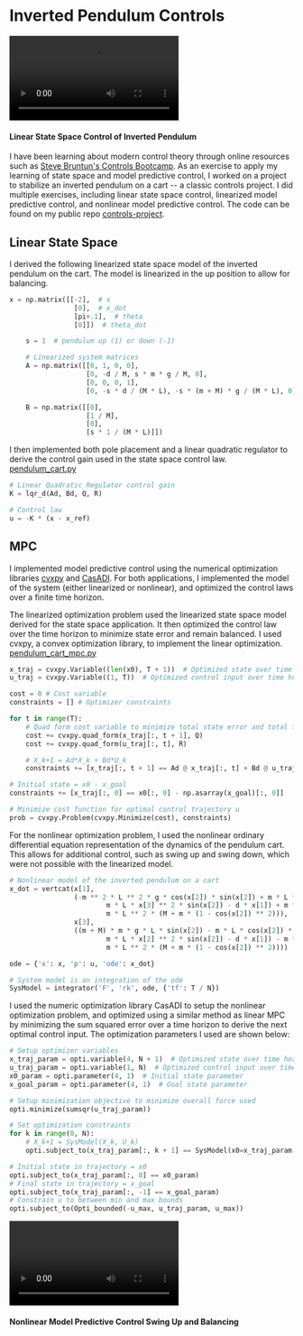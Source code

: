 # Inverted Pendulum Controls

<video src="/images/videos/Figure_1_2022-08-19_16-13-00.mp4" class="h-96 aspect-video" controls=""></video>
#### Linear State Space Control of Inverted Pendulum

I have been learning about modern control theory through online resources such as [Steve Bruntun's Controls Bootcamp](https://www.youtube.com/watch?v=Pi7l8mMjYVE&list=PLMrJAkhIeNNR20Mz-VpzgfQs5zrYi085m). As an exercise to apply my learning of state space and model predictive control, I worked on a project to stabilize an inverted pendulum on a cart -- a classic controls project. I did multiple exercises, including linear state space control, linearized model predictive control, and nonlinear model predictive control. The code can be found on my public repo <i class="fa fa-github"></i> [controls-project](https://github.com/OLeather/controls-project).

## Linear State Space

I derived the following linearized state space model of the inverted pendulum on the cart. The model is linearized in the up position to allow for balancing. 
```python
x = np.matrix([[-2],  # x
                [0],  # x_dot
                [pi+.1],  # theta
                [0]])  # theta_dot

    s = 1  # pendulum up (1) or down (-1)

    # Linearized system matrices
    A = np.matrix([[0, 1, 0, 0],
                   [0, -d / M, s * m * g / M, 0],
                   [0, 0, 0, 1],
                   [0, -s * d / (M * L), -s * (m + M) * g / (M * L), 0]])

    B = np.matrix([[0],
                   [1 / M],
                   [0],
                   [s * 1 / (M * L)]])
```

I then implemented both pole placement and a linear quadratic regulator to derive the control gain used in the state space control law. <i class="fa fa-github"></i> [pendulum_cart.py](https://github.com/OLeather/controls-project/blob/main/pendulum_cart.py)

```python
# Linear Quadratic Regulator control gain
K = lqr_d(Ad, Bd, Q, R)

# Control law
u = -K * (x - x_ref)
```

## MPC

I implemented model predictive control using the numerical optimization libraries [cvxpy](https://www.cvxpy.org/) and [CasADI](https://web.casadi.org/). For both applications, I implemented the model of the system (either linearized or nonlinear), and optimized the control laws over a finite time horizon. 

The linearized optimization problem used the linearized state space model derived for the state space application. It then optimized the control law over the time horizon to minimize state error and remain balanced. I used cvxpy, a convex optimization library, to implement the linear optimization. <i class="fa fa-github"></i> [pendulum_cart_mpc.py](https://github.com/OLeather/controls-project/blob/main/pendulum_cart_mpc.py)
```python
x_traj = cvxpy.Variable((len(x0), T + 1))  # Optimized state over time horizon
u_traj = cvxpy.Variable((1, T))  # Optimized control input over time horizon

cost = 0 # Cost variable
constraints = [] # Optimizer constraints

for t in range(T):
    # Quad form cost variable to minimize total state error and total force
    cost += cvxpy.quad_form(x_traj[:, t + 1], Q)
    cost += cvxpy.quad_form(u_traj[:, t], R)

    # X_k+1 = Ad*X_k + Bd*U_k
    constraints += [x_traj[:, t + 1] == Ad @ x_traj[:, t] + Bd @ u_traj[:, t]]

# Initial state = x0 - x_goal
constraints += [x_traj[:, 0] == x0[:, 0] - np.asarray(x_goal)[:, 0]]

# Minimize cost function for optimal control trajectory u
prob = cvxpy.Problem(cvxpy.Minimize(cost), constraints)
```

For the nonlinear optimization problem, I used the nonlinear ordinary differential equation representation of the dynamics of the pendulum cart. This allows for additional control, such as swing up and swing down, which were not possible with the linearized model.

```python
# Nonlinear model of the inverted pendulum on a cart
x_dot = vertcat(x[1],
                (-m ** 2 * L ** 2 * g * cos(x[2]) * sin(x[2]) + m * L ** 2 * (
                        m * L * x[3] ** 2 * sin(x[2]) - d * x[1]) + m * L ** 2 * u) / (
                        m * L ** 2 * (M + m * (1 - cos(x[2]) ** 2))),
                x[3],
                ((m + M) * m * g * L * sin(x[2]) - m * L * cos(x[2]) * (
                        m * L * x[2] ** 2 * sin(x[2]) - d * x[1]) - m * L * cos(x[2]) * u) / (
                        m * L ** 2 * (M + m * (1 - cos(x[2]) ** 2))))

ode = {'x': x, 'p': u, 'ode': x_dot}

# System model is an integration of the ode
SysModel = integrator('F', 'rk', ode, {'tf': T / N})
```

I used the numeric optimization library CasADI to setup the nonlinear optimization problem, and optimized using a similar method as linear MPC by minimizing the sum squared error over a time horizon to derive the next optimal control input. The optimization parameters I used are shown below:
```python
# Setup optimizer variables
x_traj_param = opti.variable(4, N + 1)  # Optimized state over time horizon
u_traj_param = opti.variable(1, N)  # Optimized control input over time horizon
x0_param = opti.parameter(4, 1)  # Initial state parameter
x_goal_param = opti.parameter(4, 1)  # Goal state parameter

# Setup minimization objective to minimize overall force used
opti.minimize(sumsqr(u_traj_param))

# Set optimization constraints
for k in range(0, N):
    # X_k+1 = SysModel(X_k, U_k)
    opti.subject_to(x_traj_param[:, k + 1] == SysModel(x0=x_traj_param[:, k], p=u_traj_param[:, k])["xf"])

# Initial state in trajectory = x0
opti.subject_to(x_traj_param[:, 0] == x0_param)
# Final state in trajectory = x_goal
opti.subject_to(x_traj_param[:, -1] == x_goal_param)
# Constrain u to between min and max bounds
opti.subject_to(Opti_bounded(-u_max, u_traj_param, u_max))
```

<video src="/images/videos/Figure_1_2022-08-22_18-47-37 (1).mp4" class="h-96 aspect-video" controls=""></video>
#### Nonlinear Model Predictive Control Swing Up and Balancing
